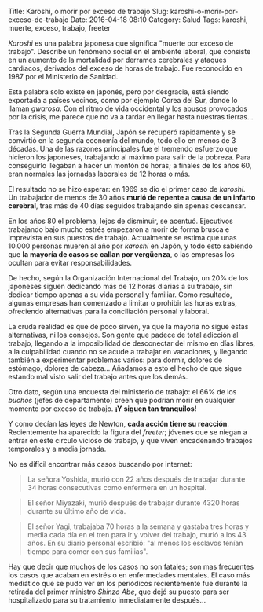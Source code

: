 Title: Karoshi, o morir por exceso de trabajo
Slug: karoshi-o-morir-por-exceso-de-trabajo
Date: 2016-04-18 08:10
Category: Salud
Tags: karoshi, muerte, exceso, trabajo, freeter



*Karoshi* es una palabra japonesa que significa "muerte por exceso de trabajo". Describe un fenómeno social en el ambiente laboral, que consiste en un aumento de la mortalidad por derrames cerebrales y ataques cardíacos, derivados del exceso de horas de trabajo. Fue reconocido en 1987 por el Ministerio de Sanidad.

Esta palabra solo existe en japonés, pero por desgracia, está siendo exportada a países vecinos, como por ejemplo Corea del Sur, donde lo llaman *gwarosa*. Con el ritmo de vida occidental y los abusos provocados por la crisis, me parece que no va a tardar en llegar hasta nuestras tierras...

Tras la Segunda Guerra Mundial, Japón se recuperó rápidamente y se convirtió en la segunda economía del mundo, todo ello en menos de 3 décadas. Una de las razones principales fue el tremendo esfuerzo que hicieron los japoneses, trabajando al máximo para salir de la pobreza. Para conseguirlo llegaban a hacer un montón de horas; a finales de los años 60, eran normales las jornadas laborales de 12 horas o más.

El resultado no se hizo esperar: en 1969 se dio el primer caso de *karoshi*. Un trabajador de menos de 30 años **murió de repente a causa de un infarto cerebral**, tras más de 40 días seguidos trabajando sin apenas descansar.

En los años 80 el problema, lejos de disminuir, se acentuó. Ejecutivos trabajando bajo mucho estrés empezaron a morir de forma brusca e imprevista en sus puestos de trabajo. Actualmente se estima que unas 10.000 personas mueren al año por *karoshi* en Japón, y todo esto sabiendo que **la mayoría de casos se callan por vergüenza**, o las empresas los ocultan para evitar responsabilidades.

De hecho, según la Organización Internacional del Trabajo, un 20% de los japoneses siguen dedicando más de 12 horas diarias a su trabajo, sin dedicar tiempo apenas a su vida personal y familiar. Como resultado, algunas empresas han comenzado a limitar o prohibir las horas extras, ofreciendo alternativas para la conciliación personal y laboral.

La cruda realidad es que de poco sirven, ya que la mayoría no sigue estas alternativas, ni los consejos. Son gente que padece de total adicción al trabajo, llegando a la imposibilidad de desconectar del mismo en días libres, a la culpabilidad cuando no se acude a trabajar en vacaciones, y llegando también a experimentar problemas varios: para dormir, dolores de estómago, dolores de cabeza... Añadamos a esto el hecho de que sigue estando mal visto salir del trabajo antes que los demás.

Otro dato, según una encuesta del ministerio de trabajo: el 66% de los *buchos* (jefes de departamento) creen que podrían morir en cualquier momento por exceso de trabajo. **¡Y siguen tan tranquilos!**

Y como decían las leyes de Newton, **cada acción tiene su reacción**. Recientemente ha aparecido la figura del *freeter*; jóvenes que se niegan a entrar en este círculo vicioso de trabajo, y que viven encadenando trabajos temporales y a media jornada.

No es difícil encontrar más casos buscando por internet:

> La señora Yoshida, murió con 22 años después de trabajar durante 34 horas consecutivas como enfermera en un hospital. 

> El señor Miyazaki, murió después de trabajar durante 4320 horas durante su último año de vida.

> El señor Yagi, trabajaba 70 horas a la semana y gastaba tres horas y media cada día en el tren para ir y volver del trabajo, murió a los 43 años. En su diario personal escribió: "al menos los esclavos tenían tiempo para comer con sus familias".

Hay que decir que muchos de los casos no son fatales; son mas frecuentes los casos que acaban en estrés o en enfermedades mentales. El caso más mediático que se pudo ver en los periódicos recientemente fue durante la retirada del primer ministro *Shinzo Abe*, que dejó su puesto para ser hospitalizado para su tratamiento inmediatamente después...
